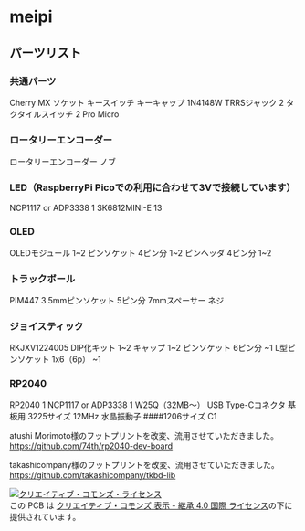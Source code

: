 # meipi

## パーツリスト

### 共通パーツ
Cherry MX ソケット
キースイッチ
キーキャップ
1N4148W
TRRSジャック 2
タクタイルスイッチ 2
Pro Micro


### ロータリーエンコーダー
ロータリーエンコーダー
ノブ

### LED（RaspberryPi Picoでの利用に合わせて3Vで接続しています）
NCP1117 or ADP3338 1
SK6812MINI-E 13

### OLED
OLEDモジュール 1~2
ピンソケット 4ピン分  1~2
ピンヘッダ 4ピン分 1~2

### トラックボール
PIM447
3.5mmピンソケット 5ピン分
7mmスペーサー
ネジ

### ジョイスティック
RKJXV1224005 DIP化キット 1~2
キャップ 1~2
ピンソケット 6ピン分 ~1
L型ピンソケット 1x6（6p） ~1

### RP2040
RP2040 1
NCP1117 or ADP3338 1
W25Q（32MB〜）
USB Type-Cコネクタ 基板用
3225サイズ 12MHz 水晶振動子
####1206サイズ
C1




atushi Morimoto様のフットプリントを改変、流用させていただきました。  
https://github.com/74th/rp2040-dev-board

takashicompany様のフットプリントを改変、流用させていただきました。  
https://github.com/takashicompany/tkbd-lib  
  
<a rel="license" href="http://creativecommons.org/licenses/by-sa/4.0/"><img alt="クリエイティブ・コモンズ・ライセンス" style="border-width:0" src="https://i.creativecommons.org/l/by-sa/4.0/88x31.png" /></a><br />この PCB は <a rel="license" href="http://creativecommons.org/licenses/by-sa/4.0/">クリエイティブ・コモンズ 表示 - 継承 4.0 国際 ライセンス</a>の下に提供されています。
  
